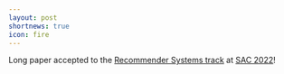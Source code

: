 ```yaml
---
layout: post
shortnews: true
icon: fire
---
```

Long paper accepted to the [Recommender Systems track][link1] at [SAC 2022][link2]!

[link1]: https://recsystrack.wordpress.com/
[link2]: http://www.sigapp.org/sac/sac2022/


